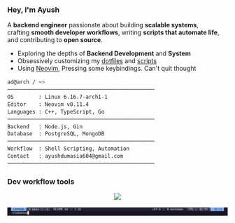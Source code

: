 ### Hey, I'm Ayush

A **backend engineer** passionate about building **scalable systems**,  
crafting **smooth developer workflows**, writing **scripts that automate life**,  
and contributing to **open source**.

- Exploring the depths of **Backend Development** and **System** 
- Obsessively customizing my [dotfiles](https://github.com/ad1822/hyprdots) and [scripts](https://github.com/ad1822/dotsh)
- Using [Neovim](https://github.com/ad1822/nvim.conf), Pressing some keybindings. Can't quit thought

```bash
ad@arch / ~>
───────────────────────────────────────────────
OS        : Linux 6.16.7-arch1-1
Editor    : Neovim v0.11.4
Languages : C++, TypeScript, Go
───────────────────────────────────────────────
Backend   : Node.js, Gin
Database  : PostgreSQL, MongoDB
───────────────────────────────────────────────
Workflow  : Shell Scripting, Automation
Contact   : ayushdumasia604@gmail.com
───────────────────────────────────────────────
```

### Dev workflow tools

<p align="center">
  <a href="https://skillicons.dev">
    <img src="https://skillicons.dev/icons?i=neovim,git,obsidian,arch,go,bash" />
  </a>
</p>

![lualine](assests/lualine-2.png)


<!-- <p align="center">
  <a href="https://github.com/anuraghazra/github-readme-stats?tab=readme-ov-file#github-stats-card">
    <img height="155" alt="GitHub Stats" src="https://github-readme-stats.vercel.app/api?username=ad1822&border_color=45475a&show_icons=true&custom_title=GitHub+Statistics&title_color=cba6f7&theme=catppuccin_mocha&hide_border=false" />
  </a>
  <a href="https://git.io/streak-stats">
    <img height="155" alt="GitHub Streak" src="https://streak-stats.demolab.com/?user=ad1822&hide_current_streak=true&hide_longest_streak=false&theme=catppuccin-mocha&date_format=[Y.]n.j&mode=weekly&ring=AF90D7&stroke=45475a&fire=AF90D7&border=45475a" />
  </a>
</p> -->
